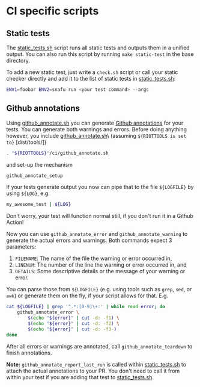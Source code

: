 CI specific scripts
===================

Static tests
------------

The [static_tests.sh] script runs all static tests and outputs them in a unified
output. You can also run this script by running `make static-test` in the base
directory.

To add a new static test, just write a `check.sh` script or call your static
checker directly and add it to the list of static tests in [static_tests.sh]:

```sh
ENV1=foobar ENV2=snafu run <your test command> --args
```

Github annotations
------------------
Using [github_annotate.sh] you can generate [Github annotations] for your
tests. You can generate both warnings and errors. Before doing anything however,
you include [github_annotate.sh]\ (assuming `${RIOTTOOLS is set to}` [dist/tools/])

```sh
. "${RIOTTOOLS}"/ci/github_annotate.sh
```

and set-up the mechanism

```sh
github_annotate_setup
```

If your tests generate output you now can pipe that to the file `${LOGFILE}` by
using `${LOG}`, e.g.

```sh
my_awesome_test | ${LOG}
```

Don't worry, your test will function normal still, if you don't run it in a
Github Action!

Now you can use `github_annotate_error` and `github_annotate_warning` to
generate the actual errors and warnings. Both commands expect 3 parameters:
1. `FILENAME`: The name of the file the warning or error occurred in,
2. `LINENUM`: The number of the line the warning or error occurred in, and
3. `DETAILS`: Some descriptive details or the message of your warning or error.

You can parse those from `${LOGFILE}` (e.g. using tools such as `grep`, `sed`,
or `awk`) or generate them on the fly, if your script allows for that. E.g.

```sh
cat ${LOGFILE} | grep '^.*:[0-9]\+:' | while read error; do
    github_annotate_error \
        $(echo "${error}" | cut -d: -f1) \
        $(echo "${error}" | cut -d: -f2) \
        $(echo "${error}" | cut -d: -f3-)
done
```

After all errors or warnings are annotated, call `github_annotate_teardown` to
finish annotations.

**Note:** `github_annotate_report_last_run` is called within [static_tests.sh]
to attach the actual annotations to your PR. You don't need to call it from
within your test if you are adding that test to [static_tests.sh].

[static_tests.sh]: ./static_tests.sh
[Github annotations]: https://github.blog/2018-12-14-introducing-check-runs-and-annotations/
[github_annotate.sh]: ./github_annotate.sh
[dist/tools]: ../
